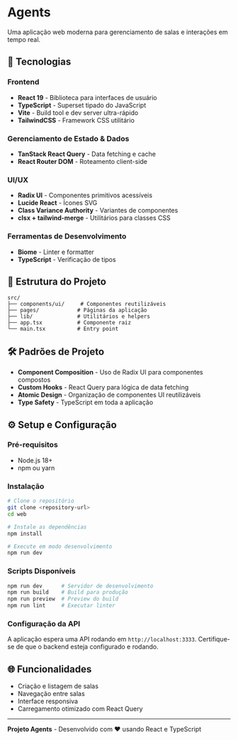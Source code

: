 # Agents

Uma aplicação web moderna para gerenciamento de salas e interações em tempo real.

## 🚀 Tecnologias

### Frontend

- **React 19** - Biblioteca para interfaces de usuário
- **TypeScript** - Superset tipado do JavaScript
- **Vite** - Build tool e dev server ultra-rápido
- **TailwindCSS** - Framework CSS utilitário

### Gerenciamento de Estado & Dados

- **TanStack React Query** - Data fetching e cache
- **React Router DOM** - Roteamento client-side

### UI/UX

- **Radix UI** - Componentes primitivos acessíveis
- **Lucide React** - Ícones SVG
- **Class Variance Authority** - Variantes de componentes
- **clsx + tailwind-merge** - Utilitários para classes CSS

### Ferramentas de Desenvolvimento

- **Biome** - Linter e formatter
- **TypeScript** - Verificação de tipos

## 📁 Estrutura do Projeto

```
src/
├── components/ui/     # Componentes reutilizáveis
├── pages/            # Páginas da aplicação
├── lib/              # Utilitários e helpers
├── app.tsx           # Componente raiz
└── main.tsx          # Entry point
```

## 🛠️ Padrões de Projeto

- **Component Composition** - Uso de Radix UI para componentes compostos
- **Custom Hooks** - React Query para lógica de data fetching
- **Atomic Design** - Organização de componentes UI reutilizáveis
- **Type Safety** - TypeScript em toda a aplicação

## ⚙️ Setup e Configuração

### Pré-requisitos

- Node.js 18+
- npm ou yarn

### Instalação

```bash
# Clone o repositório
git clone <repository-url>
cd web

# Instale as dependências
npm install

# Execute em modo desenvolvimento
npm run dev
```

### Scripts Disponíveis

```bash
npm run dev      # Servidor de desenvolvimento
npm run build    # Build para produção
npm run preview  # Preview do build
npm run lint     # Executar linter
```

### Configuração da API

A aplicação espera uma API rodando em `http://localhost:3333`. Certifique-se de que o backend esteja configurado e rodando.

## 🌐 Funcionalidades

- Criação e listagem de salas
- Navegação entre salas
- Interface responsiva
- Carregamento otimizado com React Query

---

**Projeto Agents** - Desenvolvido com ❤️ usando React e TypeScript
